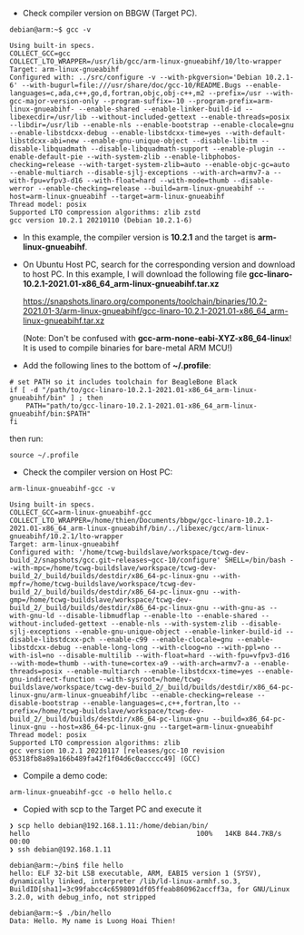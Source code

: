 - Check compiler version on BBGW (Target PC). 
```
debian@arm:~$ gcc -v

Using built-in specs.
COLLECT_GCC=gcc
COLLECT_LTO_WRAPPER=/usr/lib/gcc/arm-linux-gnueabihf/10/lto-wrapper
Target: arm-linux-gnueabihf
Configured with: ../src/configure -v --with-pkgversion='Debian 10.2.1-6' --with-bugurl=file:///usr/share/doc/gcc-10/README.Bugs --enable-languages=c,ada,c++,go,d,fortran,objc,obj-c++,m2 --prefix=/usr --with-gcc-major-version-only --program-suffix=-10 --program-prefix=arm-linux-gnueabihf- --enable-shared --enable-linker-build-id --libexecdir=/usr/lib --without-included-gettext --enable-threads=posix --libdir=/usr/lib --enable-nls --enable-bootstrap --enable-clocale=gnu --enable-libstdcxx-debug --enable-libstdcxx-time=yes --with-default-libstdcxx-abi=new --enable-gnu-unique-object --disable-libitm --disable-libquadmath --disable-libquadmath-support --enable-plugin --enable-default-pie --with-system-zlib --enable-libphobos-checking=release --with-target-system-zlib=auto --enable-objc-gc=auto --enable-multiarch --disable-sjlj-exceptions --with-arch=armv7-a --with-fpu=vfpv3-d16 --with-float=hard --with-mode=thumb --disable-werror --enable-checking=release --build=arm-linux-gnueabihf --host=arm-linux-gnueabihf --target=arm-linux-gnueabihf
Thread model: posix
Supported LTO compression algorithms: zlib zstd
gcc version 10.2.1 20210110 (Debian 10.2.1-6) 

```

- In this example, the compiler version is **10.2.1** and the target is **arm-linux-gnueabihf**.

- On Ubuntu Host PC, search for the corresponding version and download to host PC. In this example, I will download the following file **gcc-linaro-10.2.1-2021.01-x86_64_arm-linux-gnueabihf.tar.xz**
    
    https://snapshots.linaro.org/components/toolchain/binaries/10.2-2021.01-3/arm-linux-gnueabihf/gcc-linaro-10.2.1-2021.01-x86_64_arm-linux-gnueabihf.tar.xz

    (Note: Don't be confused with **gcc-arm-none-eabi-XYZ-x86_64-linux**! It is used to compile binaries for bare-metal ARM MCU!)

- Add the following lines to the bottom of **~/.profile**:

```
# set PATH so it includes toolchain for BeagleBone Black
if [ -d "/path/to/gcc-linaro-10.2.1-2021.01-x86_64_arm-linux-gnueabihf/bin" ] ; then
    PATH="path/to/gcc-linaro-10.2.1-2021.01-x86_64_arm-linux-gnueabihf/bin:$PATH"
fi

```

then run:

```
source ~/.profile
```


- Check the compiler version on Host PC: 

```
arm-linux-gnueabihf-gcc -v

Using built-in specs.
COLLECT_GCC=arm-linux-gnueabihf-gcc
COLLECT_LTO_WRAPPER=/home/thien/Documents/bbgw/gcc-linaro-10.2.1-2021.01-x86_64_arm-linux-gnueabihf/bin/../libexec/gcc/arm-linux-gnueabihf/10.2.1/lto-wrapper
Target: arm-linux-gnueabihf
Configured with: '/home/tcwg-buildslave/workspace/tcwg-dev-build_2/snapshots/gcc.git~releases~gcc-10/configure' SHELL=/bin/bash --with-mpc=/home/tcwg-buildslave/workspace/tcwg-dev-build_2/_build/builds/destdir/x86_64-pc-linux-gnu --with-mpfr=/home/tcwg-buildslave/workspace/tcwg-dev-build_2/_build/builds/destdir/x86_64-pc-linux-gnu --with-gmp=/home/tcwg-buildslave/workspace/tcwg-dev-build_2/_build/builds/destdir/x86_64-pc-linux-gnu --with-gnu-as --with-gnu-ld --disable-libmudflap --enable-lto --enable-shared --without-included-gettext --enable-nls --with-system-zlib --disable-sjlj-exceptions --enable-gnu-unique-object --enable-linker-build-id --disable-libstdcxx-pch --enable-c99 --enable-clocale=gnu --enable-libstdcxx-debug --enable-long-long --with-cloog=no --with-ppl=no --with-isl=no --disable-multilib --with-float=hard --with-fpu=vfpv3-d16 --with-mode=thumb --with-tune=cortex-a9 --with-arch=armv7-a --enable-threads=posix --enable-multiarch --enable-libstdcxx-time=yes --enable-gnu-indirect-function --with-sysroot=/home/tcwg-buildslave/workspace/tcwg-dev-build_2/_build/builds/destdir/x86_64-pc-linux-gnu/arm-linux-gnueabihf/libc --enable-checking=release --disable-bootstrap --enable-languages=c,c++,fortran,lto --prefix=/home/tcwg-buildslave/workspace/tcwg-dev-build_2/_build/builds/destdir/x86_64-pc-linux-gnu --build=x86_64-pc-linux-gnu --host=x86_64-pc-linux-gnu --target=arm-linux-gnueabihf
Thread model: posix
Supported LTO compression algorithms: zlib
gcc version 10.2.1 20210117 [releases/gcc-10 revision 05318fb8a89a166b489fa42f1f04d6c0accccc49] (GCC) 

```

- Compile a demo code:

```
arm-linux-gnueabihf-gcc -o hello hello.c
```

- Copied with scp to the Target PC and execute it

```
❯ scp hello debian@192.168.1.11:/home/debian/bin/
hello                                         100%   14KB 844.7KB/s   00:00    
❯ ssh debian@192.168.1.11
```

```
debian@arm:~/bin$ file hello
hello: ELF 32-bit LSB executable, ARM, EABI5 version 1 (SYSV), dynamically linked, interpreter /lib/ld-linux-armhf.so.3, BuildID[sha1]=3c99fabcc4c6598091df05ffeab860962accff3a, for GNU/Linux 3.2.0, with debug_info, not stripped

debian@arm:~$ ./bin/hello
Data: Hello. My name is Luong Hoai Thien!
```
